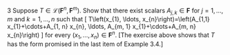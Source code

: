 3 Suppose $T \in \mathcal{L}\left(\mathbf{F}^{n}, \mathbf{F}^{m}\right)$. Show that there exist scalars $A_{j, k} \in \mathbf{F}$ for $j=1, \ldots, m$ and $k=1, \ldots, n$ such that
\[
T\left(x_{1}, \ldots, x_{n}\right)=\left(A_{1,1} x_{1}+\cdots+A_{1, n} x_{n}, \ldots, A_{m, 1} x_{1}+\cdots+A_{m, n} x_{n}\right)
\]
for every $\left(x_{1}, \ldots, x_{n}\right) \in \mathbf{F}^{n}$.
[The exercise above shows that $T$ has the form promised in the last item of Example 3.4.]

